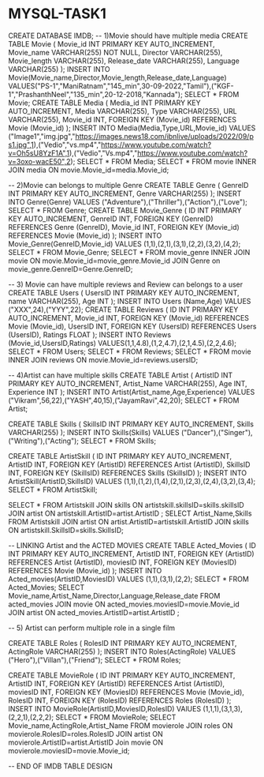 # MYSQL-TASK1
CREATE DATABASE IMDB;
-- 1)Movie should have multiple media
CREATE TABLE Movie (
    Movie_id INT PRIMARY KEY AUTO_INCREMENT,
    Movie_name VARCHAR(255) NOT NULL,
    Director VARCHAR(255),
    Movie_length VARCHAR(255),
    Release_date VARCHAR(255),
    Language VARCHAR(255)
);
INSERT INTO Movie(Movie_name,Director,Movie_length,Release_date,Language) VALUES("PS-1","ManiRatnam","145_min",30-09-2022,"Tamil"),("KGF-1","PrashanthNeel","135_min",20-12-2018,"Kannada");
SELECT * FROM Movie;
CREATE TABLE Media (
    Media_id INT PRIMARY KEY AUTO_INCREMENT,
    Media VARCHAR(255),
    Type VARCHAR(255),
    URL VARCHAR(255),
    Movie_id INT,
    FOREIGN KEY (Movie_id)
        REFERENCES Movie (Movie_id)
);
INSERT INTO Media(Media,Type,URL,Movie_id) VALUES ("Image1","img.jpg","https://images.news18.com/ibnlive/uploads/2022/09/ps1.jpg",1),("Vedio","vs.mp4","https://www.youtube.com/watch?v=Oh5sU8YzF1A",1),("Vedio","Vs.mp4","https://www.youtube.com/watch?v=3oxo-wacE50",2);
SELECT * FROM Media;
SELECT * FROM movie  INNER JOIN media ON movie.Movie_id=media.Movie_id;

-- 2)Movie can belongs to multiple Genre
CREATE TABLE Genre (
    GenreID INT PRIMARY KEY AUTO_INCREMENT,
    Genre VARCHAR(255)
);
INSERT INTO Genre(Genre) VALUES ("Adventure"),("Thriller"),("Action"),("Love");
SELECT * FROM Genre;
CREATE TABLE Movie_Genre (
    ID INT PRIMARY KEY AUTO_INCREMENT,
    GenreID INT,
    FOREIGN KEY (GenreID)
        REFERENCES Genre (GenreID),
    Movie_id INT,
    FOREIGN KEY (Movie_id)
        REFERENCES Movie (Movie_id)
);
INSERT INTO Movie_Genre(GenreID,Movie_id) VALUES (1,1),(2,1),(3,1),(2,2),(3,2),(4,2);
SELECT * FROM Movie_Genre;
SELECT * FROM movie_genre INNER JOIN movie ON movie.Movie_id=movie_genre.Movie_id JOIN Genre on movie_genre.GenreID=Genre.GenreID;

-- 3) Movie can have multiple reviews and Review can belongs to a user
CREATE TABLE Users (
    UsersID INT PRIMARY KEY AUTO_INCREMENT,
    name VARCHAR(255),
    Age INT
);
INSERT INTO Users (Name,Age) VALUES ("XXX",24),("YYY",22);
CREATE TABLE Reviews (
    ID INT PRIMARY KEY AUTO_INCREMENT,
    Movie_id INT,
    FOREIGN KEY (Movie_id)
        REFERENCES Movie (Movie_id),
    UsersID INT,
    FOREIGN KEY (UsersID)
        REFERENCES Users (UsersID),
    Ratings FLOAT
);
INSERT INTO Reviews (Movie_id,UsersID,Ratings) VALUES(1,1,4.8),(1,2,4.7),(2,1,4.5),(2,2,4.6);
SELECT * FROM Users;
SELECT * FROM Reviews;
SELECT * FROM movie INNER JOIN reviews ON movie.Movie_id=reviews.usersID;

-- 4)Artist can have multiple skills
CREATE TABLE Artist (
    ArtistID INT PRIMARY KEY AUTO_INCREMENT,
    Artist_Name VARCHAR(255),
    Age INT,
    Experience INT
);
INSERT INTO Artist(Artist_name,Age,Experience) VALUES ("Vikram",56,22),("YASH",40,15),("JayamRavi",42,20);
SELECT * FROM Artist;

CREATE TABLE Skills (
    SkillsID INT PRIMARY KEY AUTO_INCREMENT,
    Skills VARCHAR(255)
);
INSERT INTO Skills(Skills) VALUES ("Dancer"),("Singer"),("Writing"),("Acting");
SELECT * FROM Skills;

CREATE TABLE ArtistSkill (
    ID INT PRIMARY KEY AUTO_INCREMENT,
    ArtistID INT,
    FOREIGN KEY (ArtistID)
        REFERENCES Artist (ArtistID),
    SkillsID INT,
    FOREIGN KEY (SkillsID)
        REFERENCES Skills (SkillsID)
);
INSERT INTO ArtistSkill(ArtistID,SkillsID) VALUES (1,1),(1,2),(1,4),(2,1),(2,3),(2,4),(3,2),(3,4);
SELECT * FROM ArtistSkill;

SELECT  * FROM Artistskill  JOIN skills ON artistskill.skillsID=skills.skillsID JOIN artist ON artistskill.ArtistID=artist.ArtistID ;
SELECT Artist_Name,Skills FROM Artistskill JOIN artist ON artist.ArtistID=artistskill.ArtistID JOIN skills ON artistskill.SkillsID=skills.SkillsID;

-- LINKING Artist and the ACTED MOVIES
CREATE TABLE Acted_Movies (
    ID INT PRIMARY KEY AUTO_INCREMENT,
    ArtistID INT,
    FOREIGN KEY (ArtistID)
        REFERENCES Artist (ArtistID),
    moviesID INT,
    FOREIGN KEY (MoviesID)
        REFERENCES Movie (Movie_id)
);
INSERT INTO Acted_movies(ArtistID,MoviesID) VALUES (1,1),(3,1),(2,2);
SELECT * FROM Acted_Movies;
SELECT Movie_name,Artist_Name,Director,Language,Release_date FROM acted_movies JOIN movie ON acted_movies.moviesID=movie.Movie_id JOIN artist ON acted_movies.ArtistID=artist.ArtistID ;

-- 5) Artist can perform multiple role in a single film

CREATE TABLE Roles (
    RolesID INT PRIMARY KEY AUTO_INCREMENT,
    ActingRole VARCHAR(255)
);
INSERT INTO Roles(ActingRole) VALUES ("Hero"),("Villan"),("Friend");
SELECT * FROM Roles;

CREATE TABLE MovieRole (
    ID INT PRIMARY KEY AUTO_INCREMENT,
    ArtistID INT,
    FOREIGN KEY (ArtistID)
        REFERENCES Artist (ArtistID),
    moviesID INT,
    FOREIGN KEY (MoviesID)
        REFERENCES Movie (Movie_id),
    RolesID INT,
    FOREIGN KEY (RolesID)
        REFERENCES Roles (RolesID)
);
INSERT INTO MovieRole(ArtistID,MoviesID,RolesID) VAlUES (1,1,1),(3,1,3),(2,2,1),(2,2,2);
SELECT * FROM MovieRole;
SELECT Movie_name,ActingRole,Artist_Name FROM movierole JOIN roles ON movierole.RolesID=roles.RolesID JOIN artist ON movierole.ArtistID=artist.ArtistID Join movie ON movierole.moviesID=movie.Movie_id;


-- END OF IMDB TABLE DESIGN
